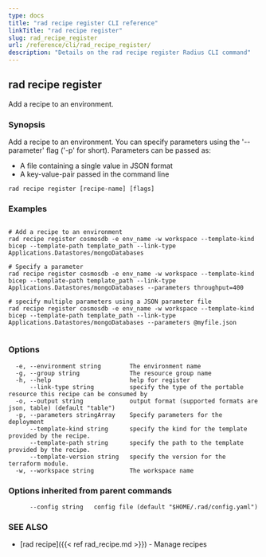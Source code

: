 ```yaml
---
type: docs
title: "rad recipe register CLI reference"
linkTitle: "rad recipe register"
slug: rad_recipe_register
url: /reference/cli/rad_recipe_register/
description: "Details on the rad recipe register Radius CLI command"
---
```

## rad recipe register

Add a recipe to an environment.

### Synopsis

Add a recipe to an environment.
You can specify parameters using the '--parameter' flag ('-p' for short). Parameters can be passed as:
		
- A file containing a single value in JSON format
- A key-value-pair passed in the command line
		

```
rad recipe register [recipe-name] [flags]
```

### Examples

```

# Add a recipe to an environment
rad recipe register cosmosdb -e env_name -w workspace --template-kind bicep --template-path template_path --link-type Applications.Datastores/mongoDatabases
		
# Specify a parameter
rad recipe register cosmosdb -e env_name -w workspace --template-kind bicep --template-path template_path --link-type Applications.Datastores/mongoDatabases --parameters throughput=400
		
# specify multiple parameters using a JSON parameter file
rad recipe register cosmosdb -e env_name -w workspace --template-kind bicep --template-path template_path --link-type Applications.Datastores/mongoDatabases --parameters @myfile.json
		
```

### Options

```
  -e, --environment string        The environment name
  -g, --group string              The resource group name
  -h, --help                      help for register
      --link-type string          specify the type of the portable resource this recipe can be consumed by
  -o, --output string             output format (supported formats are json, table) (default "table")
  -p, --parameters stringArray    Specify parameters for the deployment
      --template-kind string      specify the kind for the template provided by the recipe.
      --template-path string      specify the path to the template provided by the recipe.
      --template-version string   specify the version for the terraform module.
  -w, --workspace string          The workspace name
```

### Options inherited from parent commands

```
      --config string   config file (default "$HOME/.rad/config.yaml")
```

### SEE ALSO

* [rad recipe]({{< ref rad_recipe.md >}})	 - Manage recipes

